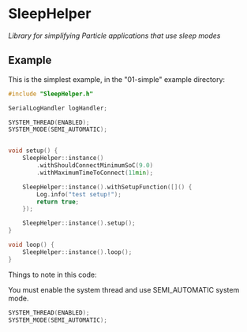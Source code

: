 # SleepHelper

*Library for simplifying Particle applications that use sleep modes*

## Example

This is the simplest example, in the "01-simple" example directory:

```cpp
#include "SleepHelper.h"

SerialLogHandler logHandler;

SYSTEM_THREAD(ENABLED);
SYSTEM_MODE(SEMI_AUTOMATIC);


void setup() {
    SleepHelper::instance()
        .withShouldConnectMinimumSoC(9.0)
        .withMaximumTimeToConnect(11min);

    SleepHelper::instance().withSetupFunction([]() {
        Log.info("test setup!");
        return true;
    });

    SleepHelper::instance().setup();
}

void loop() {
    SleepHelper::instance().loop();
}
```

Things to note in this code:

You must enable the system thread and use SEMI_AUTOMATIC system mode.

```cpp
SYSTEM_THREAD(ENABLED);
SYSTEM_MODE(SEMI_AUTOMATIC);
```